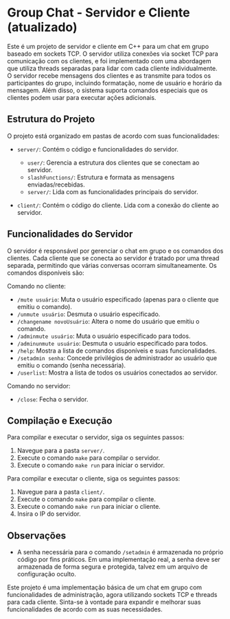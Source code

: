 # Group Chat - Servidor e Cliente (atualizado)

Este é um projeto de servidor e cliente em C++ para um chat em grupo baseado em sockets TCP. O servidor utiliza conexões via socket TCP para comunicação com os clientes, e foi implementado com uma abordagem que utiliza threads separadas para lidar com cada cliente individualmente. O servidor recebe mensagens dos clientes e as transmite para todos os participantes do grupo, incluindo formatação, nome de usuário e horário da mensagem. Além disso, o sistema suporta comandos especiais que os clientes podem usar para executar ações adicionais.

## Estrutura do Projeto

O projeto está organizado em pastas de acordo com suas funcionalidades:

- `server/`: Contém o código e funcionalidades do servidor.
  - `user/`: Gerencia a estrutura dos clientes que se conectam ao servidor.
  - `slashFunctions/`: Estrutura e formata as mensagens enviadas/recebidas.
  - `server/`: Lida com as funcionalidades principais do servidor.

- `client/`: Contém o código do cliente. Lida com a conexão do cliente ao servidor.

## Funcionalidades do Servidor

O servidor é responsável por gerenciar o chat em grupo e os comandos dos clientes. Cada cliente que se conecta ao servidor é tratado por uma thread separada, permitindo que várias conversas ocorram simultaneamente. Os comandos disponíveis são:

Comando no cliente:
- `/mute usuário`: Muta o usuário especificado (apenas para o cliente que emitiu o comando).
- `/unmute usuário`: Desmuta o usuário especificado.
- `/changename novoUsuário`: Altera o nome do usuário que emitiu o comando.
- `/adminmute usuário`: Muta o usuário especificado para todos.
- `/adminunmute usuário`: Desmuta o usuário especificado para todos.
- `/help`: Mostra a lista de comandos disponíveis e suas funcionalidades.
- `/setadmin senha`: Concede privilégios de administrador ao usuário que emitiu o comando (senha necessária).
- `/userlist`: Mostra a lista de todos os usuários conectados ao servidor.

Comando no servidor:
- `/close`: Fecha o servidor.

## Compilação e Execução

Para compilar e executar o servidor, siga os seguintes passos:

1. Navegue para a pasta `server/`.
2. Execute o comando `make` para compilar o servidor.
3. Execute o comando `make run` para iniciar o servidor.

Para compilar e executar o cliente, siga os seguintes passos:

1. Navegue para a pasta `client/`.
2. Execute o comando `make` para compilar o cliente.
3. Execute o comando `make run` para iniciar o cliente.
4. Insira o IP do servidor.

## Observações

- A senha necessária para o comando `/setadmin` é armazenada no próprio código por fins práticos. Em uma implementação real, a senha deve ser armazenada de forma segura e protegida, talvez em um arquivo de configuração oculto.

Este projeto é uma implementação básica de um chat em grupo com funcionalidades de administração, agora utilizando sockets TCP e threads para cada cliente. Sinta-se à vontade para expandir e melhorar suas funcionalidades de acordo com as suas necessidades.
